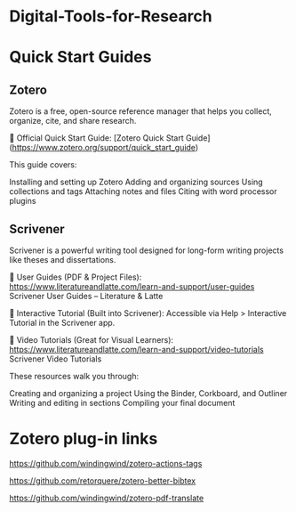 # Digital-Tools-for-Research

# Quick Start Guides
## Zotero
Zotero is a free, open-source reference manager that helps you collect, organize, cite, and share research.

🔗 Official Quick Start Guide: [Zotero Quick Start Guide] (https://www.zotero.org/support/quick_start_guide)

This guide covers:

Installing and setting up Zotero
Adding and organizing sources
Using collections and tags
Attaching notes and files
Citing with word processor plugins
## Scrivener
Scrivener is a powerful writing tool designed for long-form writing projects like theses and dissertations.

🔗 User Guides (PDF & Project Files): https://www.literatureandlatte.com/learn-and-support/user-guides
Scrivener User Guides – Literature & Latte

🔗 Interactive Tutorial (Built into Scrivener):
Accessible via Help > Interactive Tutorial in the Scrivener app.

🔗 Video Tutorials (Great for Visual Learners): https://www.literatureandlatte.com/learn-and-support/video-tutorials
Scrivener Video Tutorials

These resources walk you through:

Creating and organizing a project
Using the Binder, Corkboard, and Outliner
Writing and editing in sections
Compiling your final document

# Zotero plug-in links
https://github.com/windingwind/zotero-actions-tags

https://github.com/retorquere/zotero-better-bibtex

https://github.com/windingwind/zotero-pdf-translate

